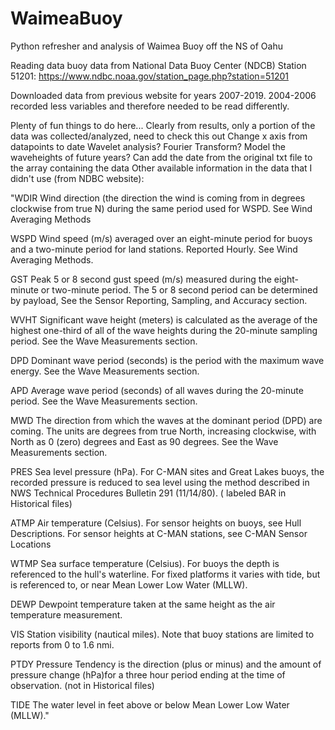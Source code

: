 # WaimeaBuoy
Python refresher and analysis of Waimea Buoy off the NS of Oahu

Reading data buoy data from National Data Buoy Center (NDCB) Station 51201:
https://www.ndbc.noaa.gov/station_page.php?station=51201

Downloaded data from previous website for years 2007-2019. 2004-2006 recorded less variables and therefore needed to be read differently.

Plenty of fun things to do here... 
Clearly from results, only a portion of the data was collected/analyzed, need to check this out
Change x axis from datapoints to date
Wavelet analysis?
Fourier Transform?
Model the waveheights of future years?
Can add the date from the original txt file to the array containing the data
Other available information in the data that I didn't use (from NDBC website):

"WDIR	Wind direction (the direction the wind is coming from in degrees clockwise from true N) during the same period used for WSPD. 
See Wind Averaging Methods

WSPD	Wind speed (m/s) averaged over an eight-minute period for buoys and a two-minute period for land stations. Reported Hourly. See Wind Averaging Methods.

GST	Peak 5 or 8 second gust speed (m/s) measured during the eight-minute or two-minute period. The 5 or 8 second period can be determined by payload, See the Sensor Reporting, Sampling, and Accuracy section.

WVHT	Significant wave height (meters) is calculated as the average of the highest one-third of all of the wave heights during the 20-minute sampling period. See the Wave Measurements section.

DPD	Dominant wave period (seconds) is the period with the maximum wave energy. See the Wave Measurements section.

APD	Average wave period (seconds) of all waves during the 20-minute period. See the Wave Measurements section.

MWD	The direction from which the waves at the dominant period (DPD) are coming. The units are degrees from true North, increasing clockwise, with North as 0 (zero) degrees and East as 90 degrees. See the Wave Measurements section.

PRES	Sea level pressure (hPa). For C-MAN sites and Great Lakes buoys, the recorded pressure is reduced to sea level using the method described in NWS Technical Procedures Bulletin 291 (11/14/80). ( labeled BAR in Historical files)

ATMP	Air temperature (Celsius). For sensor heights on buoys, see Hull Descriptions. For sensor heights at C-MAN stations, see C-MAN Sensor Locations

WTMP	Sea surface temperature (Celsius). For buoys the depth is referenced to the hull's waterline. For fixed platforms it varies with tide, but is referenced to, or near Mean Lower Low Water (MLLW).

DEWP	Dewpoint temperature taken at the same height as the air temperature measurement.

VIS	Station visibility (nautical miles). Note that buoy stations are limited to reports from 0 to 1.6 nmi.

PTDY	Pressure Tendency is the direction (plus or minus) and the amount of pressure change (hPa)for a three hour period ending at the time of observation. (not in Historical files)

TIDE	The water level in feet above or below Mean Lower Low Water (MLLW)."
